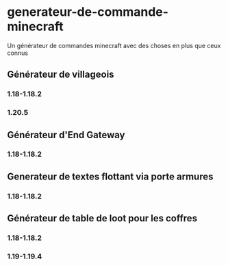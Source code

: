 # generateur-de-commande-minecraft
Un générateur de commandes minecraft avec des choses en plus que ceux connus 

## Générateur de villageois
### 1.18-1.18.2
### 1.20.5

## Générateur d'End Gateway 
### 1.18-1.18.2

## Generateur de textes flottant via porte armures
### 1.18-1.18.2

## Générateur de table de loot pour les coffres
### 1.18-1.18.2
### 1.19-1.19.4

